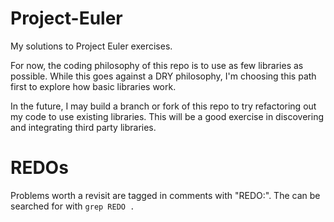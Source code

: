 Project-Euler
=============

My solutions to Project Euler exercises.

For now, the coding philosophy of this repo is to use as few libraries as
possible.  While this goes against a DRY philosophy, I'm choosing this path
first to explore how basic libraries work.

In the future, I may build a branch or fork of this repo to try refactoring out
my code to use existing libraries.  This will be a good exercise in discovering
and integrating third party libraries.

REDOs
=============

Problems worth a revisit are tagged in comments with "REDO:".  The can be
searched for with `grep REDO .`

